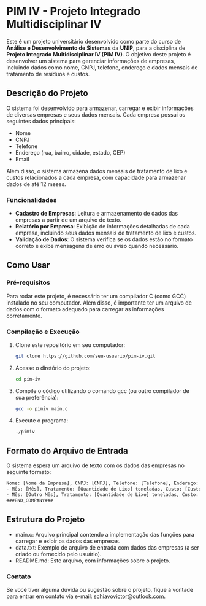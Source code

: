 # PIM IV - Projeto Integrado Multidisciplinar IV

Este é um projeto universitário desenvolvido como parte do curso de **Análise e Desenvolvimento de Sistemas** da **UNIP**, para a disciplina de **Projeto Integrado Multidisciplinar IV (PIM IV)**. O objetivo deste projeto é desenvolver um sistema para gerenciar informações de empresas, incluindo dados como nome, CNPJ, telefone, endereço e dados mensais de tratamento de resíduos e custos.

## Descrição do Projeto

O sistema foi desenvolvido para armazenar, carregar e exibir informações de diversas empresas e seus dados mensais. Cada empresa possui os seguintes dados principais:
- Nome
- CNPJ
- Telefone
- Endereço (rua, bairro, cidade, estado, CEP)
- Email

Além disso, o sistema armazena dados mensais de tratamento de lixo e custos relacionados a cada empresa, com capacidade para armazenar dados de até 12 meses.

### Funcionalidades
- **Cadastro de Empresas**: Leitura e armazenamento de dados das empresas a partir de um arquivo de texto.
- **Relatório por Empresa**: Exibição de informações detalhadas de cada empresa, incluindo seus dados mensais de tratamento de lixo e custos.
- **Validação de Dados**: O sistema verifica se os dados estão no formato correto e exibe mensagens de erro ou aviso quando necessário.

## Como Usar

### Pré-requisitos

Para rodar este projeto, é necessário ter um compilador C (como GCC) instalado no seu computador. Além disso, é importante ter um arquivo de dados com o formato adequado para carregar as informações corretamente.

### Compilação e Execução

1. Clone este repositório em seu computador:

   ```bash
   git clone https://github.com/seu-usuario/pim-iv.git
2. Acesse o diretório do projeto:
   ```bash
   cd pim-iv
3. Compile o código utilizando o comando gcc (ou outro compilador de sua preferência):
   ```bash
   gcc -o pimiv main.c
5. Execute o programa:
   ```bash
   ./pimiv
## Formato do Arquivo de Entrada
O sistema espera um arquivo de texto com os dados das empresas no seguinte formato:
  ```txt
  Nome: [Nome da Empresa], CNPJ: [CNPJ], Telefone: [Telefone], Endereço: [Endereço], Bairro: [Bairro], Cidade: [Cidade], Estado: [Estado], CEP: [CEP], Email: [Email]
  - Mês: [Mês], Tratamento: [Quantidade de Lixo] toneladas, Custo: [Custo] reais
  - Mês: [Outro Mês], Tratamento: [Quantidade de Lixo] toneladas, Custo: [Custo] reais
  ###END_COMPANY###
  ```

## Estrutura do Projeto
  - main.c: Arquivo principal contendo a implementação das funções para carregar e exibir os dados das empresas.
  - data.txt: Exemplo de arquivo de entrada com dados das empresas (a ser criado ou fornecido pelo usuário).
  - README.md: Este arquivo, com informações sobre o projeto.

### Contato
Se você tiver alguma dúvida ou sugestão sobre o projeto, fique à vontade para entrar em contato via e-mail: schiavovictor@outlook.com.
